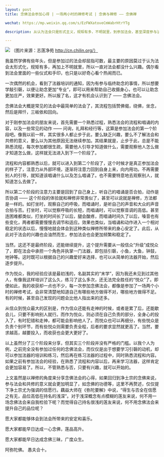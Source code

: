 ```yaml
---
layout: post
title: 念佛法会参加心得 | 一场两小时的禅修考试 | 念佛与禅修 —— 念佛禅

wechat: https://mp.weixin.qq.com/s/EzFWXatoveCmWabrHtrYTg

description: 从认为法会只是形式主义，规矩有多，不明就里，到参加法会，甚至深度参与法会，这中间的转变有何心得和体会？

---
```


![](../images/2023-04-09-10-59-41.png)
（图片来源：志莲净苑 http://cn.chilin.org/）

我虽然学佛有些年头，但是参加过的法会却屈指可数，最主要的原因莫过于认为法会太形式化，规矩有多，再加上不明就里，所以一直对法会都没什么兴趣。偶尔看到法会里面的一些仪式和手印，也只是以好奇心看个热闹而已。

一次偶然的机会，看到了法器培训的通知，因为有参与临终助念的事情，所以想要学敲引磬，以便让助念更加“专业”，即可以用来帮助自己收摄身心，也可以让助念更加庄严，效果更好。所以报了名，这才有机会认识到了 —— 念佛法会。

念佛法会大概是常见的法会中最简单的法会了，其流程包括赞佛偈，绕佛，坐念，然后是拜忏，三皈依和回向。

对于刚参加法会的朋友来说，首先需要一个熟悉过程，熟悉法会的流程和唱诵的内容，以及一些常见的动作 —— 问询，礼拜和经行等，这算是参加法会的第一个阶段吧。像我以前一样，其实很多人都止步于此，要么缺乏兴趣，要么不了解法会和共修的意义，要么以为其他原因无法继续参加。其结果就是，止步于此，总是不能熟悉流程，每次参加都很生疏，需要他人引导才知道做什么，需要观察他人怎么做才知道怎么做，这样就无法进入到下一个阶段了。

流程和内容都熟悉以后，就可以进入到第二个阶段了，这个时候才是真正参加法会的样子了，注意力从外部环境，逐渐将注意力回到自身上来，向内用功。不再需要别人的引导，就知道该唱诵什么以及怎么唱诵了。也不需要特意地去观察别人，就知道怎么去做了。

所以第二个阶段的注意力主要是回到了自己身上，听自己的唱诵是否合拍，动作是否协调 —— 这个阶段的体验就和禅修非常类似了，甚至可以说就是禅修，方法都是一样的。如打坐时，观察自己的呼吸，而唱诵时，是听自己的声音和大众的声音合拍与否。打坐时，可以觉察呼吸的长短，而唱诵时，可以觉察音调的高低。甚至连困难都类似，打坐的时间长了以后，腿会酸疼，而唱诵时间久了以后，嗓音也有些变化，两者都需要慢慢去调节和适应。效果也类似，当唱诵和动作进入一个相对稳定的状态以后，慢慢地就会体会到这种类似禅修所带来的身心安定了。此后，从此对于法会的兴趣也会油然而生，参加法会也会更加频繁和稳定了。

当然，这还不是最终阶段，还能继续提升，这个提升需要从一般信众“升级”成悦众了，即在法会中承担一个角色并执掌一门法器，即包括引磬，小鱼，大鱼，钟鼓，地钟等。这时既可以根据自己的兴趣爱好来选择，也可以从简单的法器开始，然后逐步提升。

作为悦众，我的经验应该是最初浅的，名副其实的“末学”，因为我还未见到过其他人，有像我这样培训了这么久，练习了这么多次，还无法完全胜任的“悦众”了。即便如此，我的收获却一点也不少，每一次参加念佛法会，都像是参加了一场两个小时的禅修考试，会非常清楚地知道自己有哪些地方做得不对，哪些地方做得不足。有的时候，甚至自己发现的问题会比他人指出来的还多。

从信众到悦众最大的区别是，作为信众还能有走神的时候，或者是累了后，还能歇会儿，只要不影响别人就行。而作为悦众，则必须在自己负责的部分，全身心的投入了，有时犯错和走神，都可能会影响他人了。而悦众也可以再细分，有些悦众是负责个别环节，而有些悦众则需要负责全程，后者的要求显然就更高了。当然，要求越高，越要投入，而收获也会更大更好了。

以上虽然分了三个阶段来分享，但其实三个阶段并没有严格的门槛。以我个人为例，之前完全没有参加过任何的念佛法会，而仅仅是出于想要学习引磬的动机，却可以参加法器的培训和练习，然后再在练习法器的过程中，同时熟悉流程和内容。如果之前有参加法会的经验，在熟悉了流程和内容以后，再来学习法器，这样肯定会更加容易了。所以，不管熟悉与否，只要有兴趣，就可以开始的。

上文虽然是以禅修的角度来分享念佛法会的心得，如果回归到净土宗的念佛来说，参与法会和共修的意义就会更加明显了，如念佛的功德等，这里不再赘述，仅仅提下净土宗尤为强调的信愿行。藕益大师在《弥陀要解》中说，“得生与否全在信愿之有无，品位高低在持名的浅深”。对于浅深概念有点模糊的莲友来说，何不用一场念佛法会来自我检验下呢？而觉得自己持名很浅的莲友来说，何不用念佛法会来提升自己的品位呢？

愿大家都能够体会到法会所带来的安定和喜乐。

愿大家都能早日达成一心念佛，莲品高升。

愿大家都能早日达成念佛三昧，广度众生。

阿弥陀佛。
愚夫合十。

